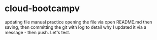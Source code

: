 # cloud-bootcampv
updating file
manual practice opening the file via open README.md
then saving, then committing the git with log to detail why I updated it via a message - then push. Let's test.

